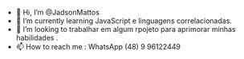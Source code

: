 - 👋 Hi, I’m @JadsonMattos
- 🌱 I’m currently learning  JavaScript  e linguagens correlacionadas.
- 💞️ I’m looking to  trabalhar em algum rpojeto para aprimorar minhas habilidades .
- 📫 How to reach me : WhatsApp (48) 9 96122449

<!---
JadsonMattos/JadsonMattos is a ✨ special ✨ repository because its `README.md` (this file) appears on your GitHub profile.
You can click the Preview link to take a look at your changes.
--->
